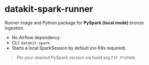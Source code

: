 # datakit-spark-runner

Runner image and Python package for **PySpark (local mode)** bronze ingestion.
- No Airflow dependency.
- CLI: `datakit-spark`.
- Starts a local SparkSession by default (no K8s required).

> Pin your desired PySpark version via build arg `PIP_PYSPARK`.
